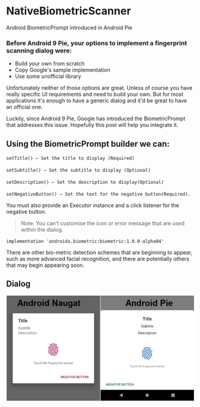 # NativeBiometricScanner
Android BiometricPrompt introduced in Android Pie


### Before Android 9 Pie, your options to implement a fingerprint scanning dialog were:

* Build your own from scratch
* Copy Google's sample implementation
* Use some unofficial library

Unfortunately neither of those options are great. Unless of course you have really specific UI requirements and need to build your own.
But for most applications it's enough to have a generic dialog and it'd be great to have an official one.

Luckily, since Android 9 Pie, Google has introduced the BiometricPrompt that addresses this issue. 
Hopefully this post will help you integrate it.




## Using the BiometricPrompt builder we can:
```
setTitle() — Set the title to display (Required)

setSubtitle() — Set the subtitle to display (Optional)

setDescription() — Set the description to display(Optional)

setNegativeButton() — Set the text for the negative button(Required). 
```
You must also provide an Executor instance and a click listener for the negative button.


> Note: You can’t customise the icon or error message that are used within the dialog.


```
implementation 'androidx.biometric:biometric:1.0.0-alpha04'
```


There are other bio-metric detection schemes that are beginning to appear, such as more advanced facial recognition, and there are potentially others that may begin appearing soon.



## Dialog 

![Result](https://raw.githubusercontent.com/Aks-4125/NativeBiometricScanner/master/app/src/main/res/raw/native_scanner.jpg)



